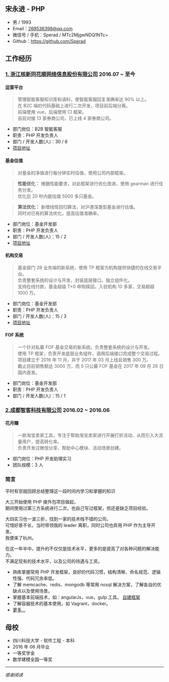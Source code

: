 ## 宋永进 - PHP

- 男 / 1993
- Email：269536398@qq.com
- 微信号 / 手机：Sperad / MTc2MjgwNDQ1NTc=
- Github：https://github.com/Sperad

## 工作经历

### [1. 浙江核新同花顺网络信息股份有限公司](http://www.10jqka.com.cn/) **2016.07 ~ 至今**

#### 运营平台

> 管理智能客服知识库和语料，使智能客服回复准确率达 90% 以上。  
在 B2C 端的代码基础上进行二次开发，项目前后端分离。  
前端使用 vue，后端使用 CI 框架。  
目前对接 13 家券商公司，已上线 4 家券商公司。

- 部门岗位：B2B 智能客服
- 职责：PHP 开发负责人
- 部门 / 开发人数(人)：30 / 6
- [项目地址](https://m.stg.pingan.com/ai/h5/)

#### 基金估值

> 对基金的净值进行每分钟实时估值，使用公司内部框架。

> **性能优化：** 根据性能要求，对此框架进行优化改进，使用 gearman 进行任务分发。  
优化后 20 秒内能估值 5000 多只基金。

> **算法优化：** 新增线性回归算法，对沪港深类型基金进行估值。  
同时对已有的算法优化，提高估值准确率。

- 部门岗位：基金开发部
- 职责：PHP 开发负责人
- 部门 / 开发人数(人)：15 / 2
- [项目地址](http://fund.10jqka.com.cn/001878/)

#### 机构交易

> 基金部门 2B 业务端的新系统，使用 TP 框架为机构提供快捷的在线交易平台。  
负责整套系统的设计与开发，封装底层接口，独立组件化。  
支持在线付款，基金超级 T+0 申购赎回，入驻机构 10 多家，交易额超 1000 万。


- 部门岗位：基金开发部
- 职责：PHP 开发负责人
- 部门 / 开发人数(人)：15 / 3
- [项目地址](https://yyc.10jqka.com.cn/institution/public/)

#### FOF 系统

> 一个针对私募 FOF 基金交易的新系统。负责整套系统的设计与开发。  
使用 TP 框架，负责开发底层业务组件，调用后端接口完成整个交易过程。  
项目建立于 2016 年 11 月，并于 2017 年 03 月上线且销售 300 万。  
截止目前销售额达 3000 万，而 5 只公募 FOF 基金在 2017 年 09 月 26 日国内首发。

- 部门岗位：基金开发部
- 职责：PHP 开发负责人
- 部门 / 开发人数(人)：15 / 1

### [2.成都智客科技有限公司](http://www.zhikr.cn/) **2016.02 ~ 2016.06**

#### 花月赚

> 一款淘宝卖家工具，专注于帮助淘宝卖家进行开展打折活动、从而引入大流量用户，提高转化率。  
负责开发过微信分享、帮助中心模块、活动场景创建。

- 部门岗位：PHP 开发助理实习
- 团队规模：3 人

### 简言

平时有空就回顾总结整理这一段时间内学习和掌握的知识

大三开始使用 PHP 接外包项目做起，  
期间使用过第三方系统进行二次，也自己写过框架，但还是缺乏项目经验。

大四实习也一波三折，找到一家的技术栈不错的公司。  
可惜好景不长，当时带领我的 leader 离职，同时公司也弃用 PHP 作为主导开发。  
我便来了杭州。

在这一年半中，提升的不仅仅是技术水平，更多的是提高了对各种问题的解决能力。   
不满足现有的技术水平，以及公司的待遇与工资。

- 熟练掌握常用 PHP 开发框架，良好的代码习惯，结构清晰、命名规范、逻辑性强、代码冗余率低。
- 了解 memcache、redis、mongodb 等常用 nosql 解决方案，了解各自的优缺点以及使用场景。
- 掌握基本前端技术，如：angularJs，vue，gulp 工具。 [自建框架](https://github.com/Sperad/client)
- 了解容器技术的基本使用，如 Vagrant，docker。
- [更多...](https://github.com/Sperad/learing/tree/dev)

## 母校

- 四川科技大学 - 软件工程 - 本科
- 2016 年 06 月毕业
- 一等奖学金
- 数学建模全国一等奖

---

*感谢阅读*
